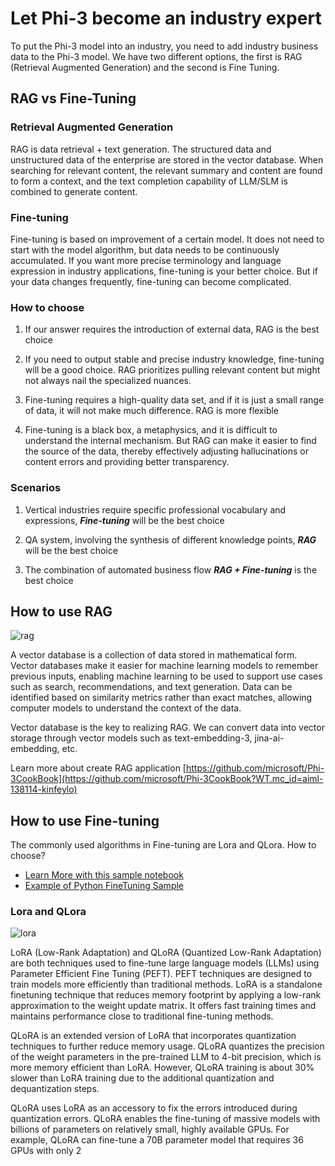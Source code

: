 # **Let Phi-3 become an industry expert**

To put the Phi-3 model into an industry, you need to add industry business data to the Phi-3 model. We have two different options, the first is RAG (Retrieval Augmented Generation) and the second is Fine Tuning.

## **RAG vs Fine-Tuning**

### **Retrieval Augmented Generation**

RAG is data retrieval + text generation. The structured data and unstructured data of the enterprise are stored in the vector database. When searching for relevant content, the relevant summary and content are found to form a context, and the text completion capability of LLM/SLM is combined to generate content.


### **Fine-tuning**

Fine-tuning is based on improvement of a certain model. It does not need to start with the model algorithm, but data needs to be continuously accumulated. If you want more precise terminology and language expression in industry applications, fine-tuning is your better choice. But if your data changes frequently, fine-tuning can become complicated.

### **How to choose**

1. If our answer requires the introduction of external data, RAG is the best choice

2. If you need to output stable and precise industry knowledge, fine-tuning will be a good choice. RAG prioritizes pulling relevant content but might not always nail the specialized nuances.

3. Fine-tuning requires a high-quality data set, and if it is just a small range of data, it will not make much difference. RAG is more flexible

4. Fine-tuning is a black box, a metaphysics, and it is difficult to understand the internal mechanism. But RAG can make it easier to find the source of the data, thereby effectively adjusting hallucinations or content errors and providing better transparency.


### **Scenarios**

1. Vertical industries require specific professional vocabulary and expressions, ***Fine-tuning*** will be the best choice

2. QA system, involving the synthesis of different knowledge points, ***RAG*** will be the best choice

3. The combination of automated business flow ***RAG + Fine-tuning*** is the best choice


## **How to use RAG**

![rag](../../imgs/04/01/RAG.png)


A vector database is a collection of data stored in mathematical form. Vector databases make it easier for machine learning models to remember previous inputs, enabling machine learning to be used to support use cases such as search, recommendations, and text generation. Data can be identified based on similarity metrics rather than exact matches, allowing computer models to understand the context of the data.

Vector database is the key to realizing RAG. We can convert data into vector storage through vector models such as text-embedding-3, jina-ai-embedding, etc.

Learn more about create RAG application [https://github.com/microsoft/Phi-3CookBook](https://github.com/microsoft/Phi-3CookBook?WT.mc_id=aiml-138114-kinfeylo) 


## **How to use Fine-tuning**

The commonly used algorithms in Fine-tuning are Lora and QLora. How to choose?
- [Learn More with this sample notebook](../../code/04.Finetuning/Phi_3_Inference_Finetuning.ipynb)
- [Example of Python FineTuning Sample](../../code/04.Finetuning/FineTrainingScript.py)

### **Lora and QLora**

![lora](../../imgs/04/01/qlora.png)


LoRA (Low-Rank Adaptation) and QLoRA (Quantized Low-Rank Adaptation) are both techniques used to fine-tune large language models (LLMs) using Parameter Efficient Fine Tuning (PEFT). PEFT techniques are designed to train models more efficiently than traditional methods. 
LoRA is a standalone finetuning technique that reduces memory footprint by applying a low-rank approximation to the weight update matrix. It offers fast training times and maintains performance close to traditional fine-tuning methods. 

QLoRA is an extended version of LoRA that incorporates quantization techniques to further reduce memory usage. QLoRA quantizes the precision of the weight parameters in the pre-trained LLM to 4-bit precision, which is more memory efficient than LoRA. However, QLoRA training is about 30% slower than LoRA training due to the additional quantization and dequantization steps. 

QLoRA uses LoRA as an accessory to fix the errors introduced during quantization errors. QLoRA enables the fine-tuning of massive models with billions of parameters on relatively small, highly available GPUs. For example, QLoRA can fine-tune a 70B parameter model that requires 36 GPUs with only 2






